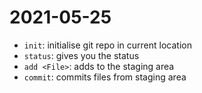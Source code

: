 # 2021-05-25

- `init`: initialise git repo in current location
- `status`: gives you the status
- `add <File>`: adds <FILE> to the staging area
- `commit`: commits files from staging area
